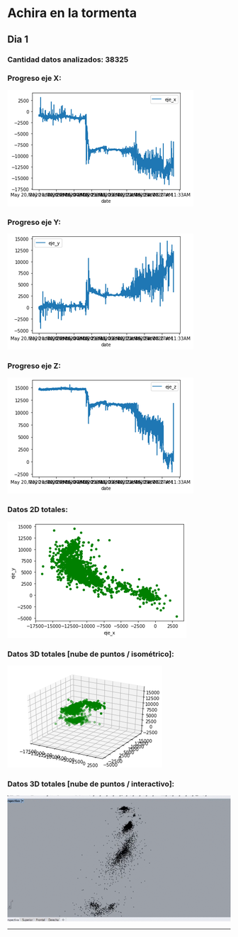# Achira en la tormenta

## Dia 1
### Cantidad datos analizados: 38325
### Progreso eje X:
![](proceso/achira_eje_x.png)
### Progreso eje Y:
![](proceso/achira_eje_y.png)
### Progreso eje Z:
![](proceso/achira_eje_z.png)
### Datos 2D totales:
![](proceso/achira_2d_1.png)
### Datos 3D totales [nube de puntos / isométrico]:
![](proceso/achira_3d_1.png)
### Datos 3D totales [nube de puntos / interactivo]:
![](proceso/achira_1.gif)

________________________________________________________________________________________________________________
